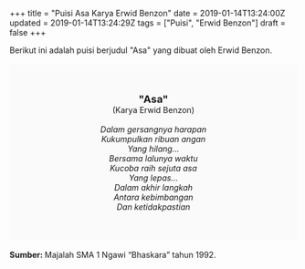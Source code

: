 +++
title = "Puisi Asa Karya Erwid Benzon"
date = 2019-01-14T13:24:00Z
updated = 2019-01-14T13:24:29Z
tags = ["Puisi", "Erwid Benzon"]
draft = false
+++

<div dir="ltr" style="text-align: left;" trbidi="on"><div dir="ltr" style="text-align: left;" trbidi="on"><div dir="ltr" style="text-align: left;" trbidi="on"><div dir="ltr" style="text-align: left;" trbidi="on"><div style="text-align: justify;">Berikut ini adalah puisi berjudul "Asa" yang dibuat oleh Erwid Benzon. </div><br /><div style="background: #FAFAFA; font-size: 14px; height: auto; margin: 0 auto; padding: 50px; text-align: center; width: auto;"><span style="font-size: 18px;"><b>"Asa"</b></span><br />(Karya Erwid Benzon)<br /><br /><i>Dalam gersangnya harapan<br />Kukumpulkan ribuan angan<br />Yang hilang...<br />Bersama lalunya waktu<br />Kucoba raih sejuta asa<br />Yang lepas...<br />Dalam akhir langkah<br />Antara kebimbangan<br />Dan ketidakpastian</i> </div></div></div></div><div style="text-align: justify;"><br /></div><div style="text-align: justify;"><b>Sumber: </b>Majalah SMA 1 Ngawi “Bhaskara” tahun 1992.</div></div>
